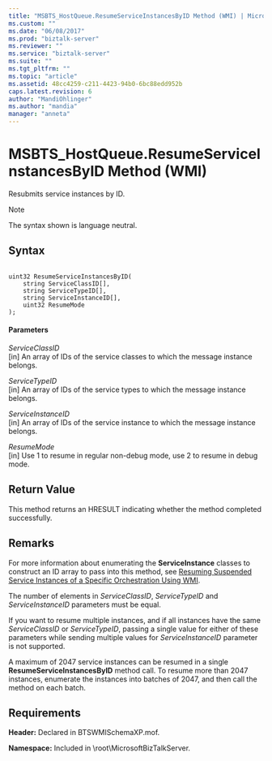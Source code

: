 ```yaml
---
title: "MSBTS_HostQueue.ResumeServiceInstancesByID Method (WMI) | Microsoft Docs"
ms.custom: ""
ms.date: "06/08/2017"
ms.prod: "biztalk-server"
ms.reviewer: ""
ms.service: "biztalk-server"
ms.suite: ""
ms.tgt_pltfrm: ""
ms.topic: "article"
ms.assetid: 48cc4259-c211-4423-94b0-6bc88edd952b
caps.latest.revision: 6
author: "MandiOhlinger"
ms.author: "mandia"
manager: "anneta"
---
```

# MSBTS_HostQueue.ResumeServiceInstancesByID Method (WMI)
Resubmits service instances by ID.  
  
> [!NOTE]
>  The syntax shown is language neutral.  
  
## Syntax  
  
```  
  
uint32 ResumeServiceInstancesByID(  
    string ServiceClassID[],  
    string ServiceTypeID[],  
    string ServiceInstanceID[],  
    uint32 ResumeMode  
);  
```  
  
#### Parameters  
 *ServiceClassID*  
 [in] An array of IDs of the service classes to which the message instance belongs.  
  
 *ServiceTypeID*  
 [in] An array of IDs of the service types to which the message instance belongs.  
  
 *ServiceInstanceID*  
 [in] An array of IDs of the service instance to which the message instance belongs.  
  
 *ResumeMode*  
 [in] Use 1 to resume in regular non-debug mode, use 2 to resume in debug mode.  
  
## Return Value  
 This method returns an HRESULT indicating whether the method completed successfully.  
  
## Remarks  
 For more information about enumerating the **ServiceInstance** classes to construct an ID array to pass into this method, see [Resuming Suspended Service Instances of a Specific Orchestration Using WMI](../core/resuming-suspended-service-instances-of-a-specific-orchestration-using-wmi.md).  
  
 The number of elements in *ServiceClassID*, *ServiceTypeID* and *ServiceInstanceID* parameters must be equal.  
  
 If you want to resume multiple instances, and if all instances have the same *ServiceClassID* or *ServiceTypeID*, passing a single value for either of these parameters while sending multiple values for *ServiceInstanceID* parameter is not supported.  
  
 A maximum of 2047 service instances can be resumed in a single **ResumeServiceInstancesByID** method call. To resume more than 2047 instances, enumerate the instances into batches of 2047, and then call the method on each batch.  
  
## Requirements  
 **Header:** Declared in BTSWMISchemaXP.mof.  
  
 **Namespace:** Included in \root\MicrosoftBizTalkServer.